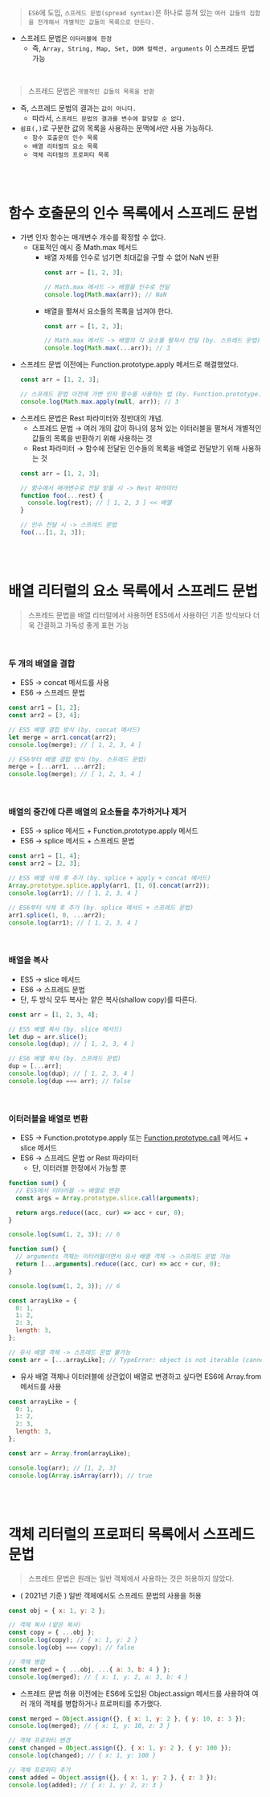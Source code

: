 
> `ES6`에 도입, `스프레드 문법(spread syntax)`은 하나로 뭉쳐 있는 `여러 값들의 집합을 전개해서 개별적인 값들의 목록으로 만든다.`

- 스프레드 문법은 `이터러블에 한정`
  - 즉, `Array, String, Map, Set, DOM 컬렉션, arguments` 이 스프레드 문법 가능

<br />

> 스프레드 문법은 `개별적인 값들의 목록을 반환`

- 즉, 스프레드 문법의 결과는 `값이 아니다.`
  - 따라서, `스프레드 문법의 결과를 변수에 할당할 순 없다.`
- `쉼표(,)`로 구분한 값의 목록을 사용하는 문맥에서만 사용 가능하다.
  - `함수 호출문의 인수 목록`
  - `배열 리터럴의 요소 목록`
  - `객체 리터럴의 프로퍼티 목록`

<br />
<br />

# 함수 호출문의 인수 목록에서 스프레드 문법

- 가변 인자 함수는 매개변수 개수를 확정할 수 없다.
  - 대표적인 예시 중 Math.max 메서드
    - 배열 자체를 인수로 넘기면 최대값을 구할 수 없어 NaN 반환
      ```jsx
      const arr = [1, 2, 3];

      // Math.max 메서드 -> 배열을 인수로 전달
      console.log(Math.max(arr)); // NaN
      ```
    - 배열을 펼쳐서 요소들의 목록을 넘겨야 한다.
      ```jsx
      const arr = [1, 2, 3];

      // Math.max 메서드 -> 배열의 각 요소를 펼쳐서 전달 (by. 스프레드 문법)
      console.log(Math.max(...arr)); // 3
      ```
- 스프레드 문법 이전에는 Function.prototype.apply 메서드로 해결했었다.
  ```jsx
  const arr = [1, 2, 3];

  // 스프레드 문법 이전에 가변 인자 함수를 사용하는 법 (by. Function.prototype.apply 메서드)
  console.log(Math.max.apply(null, arr)); // 3
  ```
- 스프레드 문법은 Rest 파라미터와 정반대의 개념.
  - 스프레드 문법 → 여러 개의 값이 하나의 뭉쳐 있는 이터러블을 펼쳐서 개별적인 값들의 목록을 반환하기 위해 사용하는 것
  - Rest 파라미터 → 함수에 전달된 인수들의 목록을 배열로 전달받기 위해 사용하는 것
  ```jsx
  const arr = [1, 2, 3];

  // 함수에서 매개변수로 전달 받을 시 -> Rest 파라미터
  function foo(...rest) {
    console.log(rest); // [ 1, 2, 3 ] << 배열
  }

  // 인수 전달 시 -> 스프레드 문법
  foo(...[1, 2, 3]);
  ```

<br />
<br />

# 배열 리터럴의 요소 목록에서 스프레드 문법

> 스프레드 문법을 배열 리터럴에서 사용하면 ES5에서 사용하던 기존 방식보다 더욱 간결하고 가독성 좋게 표현 가능

<br />

### 두 개의 배열을 결합

- ES5 → concat 메서드를 사용
- ES6 → 스프레드 문법

```jsx
const arr1 = [1, 2];
const arr2 = [3, 4];

// ES5 배열 결합 방식 (by. concat 메서드)
let merge = arr1.concat(arr2);
console.log(merge); // [ 1, 2, 3, 4 ]

// ES6부터 배열 결합 방식 (by. 스프레드 문법)
merge = [...arr1, ...arr2];
console.log(merge); // [ 1, 2, 3, 4 ]
```

<br />

### 배열의 중간에 다른 배열의 요소들을 추가하거나 제거

- ES5 → splice 메서드 + Function.prototype.apply 메서드
- ES6 → splice 메서드 + 스프레드 문법

```jsx
const arr1 = [1, 4];
const arr2 = [2, 3];

// ES5 배열 삭제 후 추가 (by. splice + apply + concat 메서드)
Array.prototype.splice.apply(arr1, [1, 0].concat(arr2));
console.log(arr1); // [ 1, 2, 3, 4 ]

// ES6부터 삭제 후 추가 (by. splice 메서드 + 스프레드 문법)
arr1.splice(1, 0, ...arr2);
console.log(arr1); // [ 1, 2, 3, 4 ]
```

<br />

### 배열을 복사

- ES5 → slice 메서드
- ES6 → 스프레드 문법
- 단, 두 방식 모두 복사는 얕은 복사(shallow copy)를 따른다.

```jsx
const arr = [1, 2, 3, 4];

// ES5 배열 복사 (by. slice 메서드)
let dup = arr.slice();
console.log(dup); // [ 1, 2, 3, 4 ]

// ES6 배열 복사 (by. 스프레드 문법)
dup = [...arr];
console.log(dup); // [ 1, 2, 3, 4 ]
console.log(dup === arr); // false
```

<br />

### 이터러블을 배열로 변환

- ES5 → Function.prototype.apply 또는 [Function.prototype.call](http://Function.prototype.call) 메서드 + slice 메서드
- ES6 → 스프레드 문법 or Rest 파라미터
  - 단, 이터러블 한정에서 가능할 뿐

```jsx
function sum() {
  // ES5에서 이터러블 -> 배열로 변환
  const args = Array.prototype.slice.call(arguments);

  return args.reduce((acc, cur) => acc + cur, 0);
}

console.log(sum(1, 2, 3)); // 6
```

```jsx
function sum() {
  // arguments 객체는 이터러블이면서 유사 배열 객체 -> 스프레드 문법 가능
  return [...arguments].reduce((acc, cur) => acc + cur, 0);
}

console.log(sum(1, 2, 3)); // 6
```

```jsx
const arrayLike = {
  0: 1,
  1: 2,
  2: 3,
  length: 3,
};

// 유사 배열 객체 -> 스프레드 문법 불가능
const arr = [...arrayLike]; // TypeError: object is not iterable (cannot read property Symbol(Symbol.iterator))
```

- 유사 배열 객체나 이터러블에 상관없이 배열로 변경하고 싶다면 ES6에 Array.from 메서드를 사용

```jsx
const arrayLike = {
  0: 1,
  1: 2,
  2: 3,
  length: 3,
};

const arr = Array.from(arrayLike);

console.log(arr); // [1, 2, 3]
console.log(Array.isArray(arr)); // true
```

<br />
<br />

# 객체 리터럴의 프로퍼티 목록에서 스프레드 문법

> 스프레드 문법은 원래는 일반 객체에서 사용하는 것은 허용하지 않았다.

- ( 2021년 기준 ) 일반 객체에서도 스프레드 문법의 사용을 허용

```jsx
const obj = { x: 1, y: 2 };

// 객체 복사 (얕은 복사)
const copy = { ...obj };
console.log(copy); // { x: 1, y: 2 }
console.log(obj === copy); // false

// 객체 병합
const merged = { ...obj, ...{ a: 3, b: 4 } };
console.log(merged); // { x: 1, y: 2, a: 3, b: 4 }
```

- 스프레드 문법 허용 이전에는 ES6에 도입된 Object.assign 메서드를 사용하여 여러 개의 객체를 병합하거나 프로퍼티를 추가했다.

```jsx
const merged = Object.assign({}, { x: 1, y: 2 }, { y: 10, z: 3 });
console.log(merged); // { x: 1, y: 10, z: 3 }

// 객체 프로퍼티 변경
const changed = Object.assign({}, { x: 1, y: 2 }, { y: 100 });
console.log(changed); // { x: 1, y: 100 }

// 객체 프로퍼티 추가
const added = Object.assign({}, { x: 1, y: 2 }, { z: 3 });
console.log(added); // { x: 1, y: 2, z: 3 }
```